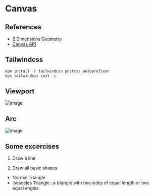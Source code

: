 # Canvas

## References

- [2 Dimensions Geometry](https://monkey.edu.vn/ba-me-can-biet/giao-duc/kien-thuc-co-ban/cac-hinh-trong-toan-hoc)
- [Canvas API](https://developer.mozilla.org/en-US/docs/Web/API/Canvas_API/Tutorial)

## Tailwindcss

```sh
npm install -D tailwindcss postcss autoprefixer
npx tailwindcss init -p
```

## Viewport

![image](https://developer.mozilla.org/en-US/docs/Web/API/Canvas_API/Tutorial/Drawing_shapes/canvas_default_grid.png)

## Arc

![image](https://gist.github.com/assets/31009750/7ad5ea59-cd52-4f63-9d28-85e8917eebbb)

## Some excercises

1. Draw a line

2. Draw all basic shapes

- Normal Triangle
- Isosceles Triangle : a triangle with two sides of equal length or two equal angles
